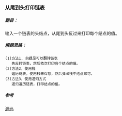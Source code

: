 ### 从尾到头打印链表

##### 题目：
  <p>输入一个链表的头结点，从尾到头反过来打印每个结点的值。</p>

##### 解题思路：
    (1)方法1, 前提是可以翻转链表
       先反转链表，然后依次打印各个结点的值。
    (2)方法2，使用栈
       遍历链表，使用栈来保存，然后弹出栈中结点即可。
    (3)方法3，使用递归方式
       递归遍历链表，打印结点的值。

##### 参考
[源码](./Main.java)